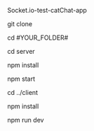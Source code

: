 Socket.io-test-catChat-app

git clone

cd #YOUR_FOLDER#

cd server

npm install

npm start

cd ../client

npm install

npm run dev